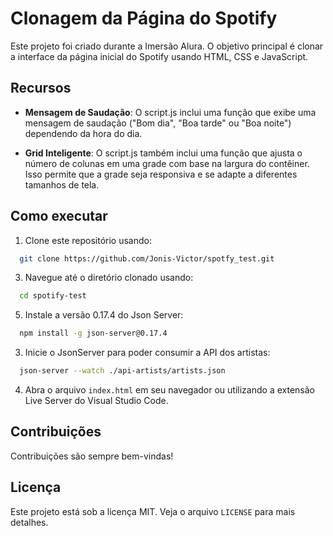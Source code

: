 # Clonagem da Página do Spotify

Este projeto foi criado durante a Imersão Alura. O objetivo principal é clonar a interface da página inicial do Spotify usando HTML, CSS e JavaScript.

## Recursos

- **Mensagem de Saudação**: O script.js inclui uma função que exibe uma mensagem de saudação ("Bom dia", "Boa tarde" ou "Boa noite") dependendo da hora do dia.

- **Grid Inteligente**: O script.js também inclui uma função que ajusta o número de colunas em uma grade com base na largura do contêiner. Isso permite que a grade seja responsiva e se adapte a diferentes tamanhos de tela.

## Como executar

1. Clone este repositório usando:
```bash
  git clone https://github.com/Jonis-Victor/spotfy_test.git
```
3. Navegue até o diretório clonado usando:
```bash
  cd spotify-test
```
5. Instale a versão 0.17.4 do Json Server:
```bash
  npm install -g json-server@0.17.4
```
3. Inicie o JsonServer para poder consumir a API dos artistas:
```bash
  json-server --watch ./api-artists/artists.json
```
4. Abra o arquivo `index.html` em seu navegador ou utilizando a extensão Live Server do Visual Studio Code.

## Contribuições

Contribuições são sempre bem-vindas! 

## Licença

Este projeto está sob a licença MIT. Veja o arquivo `LICENSE` para mais detalhes.
